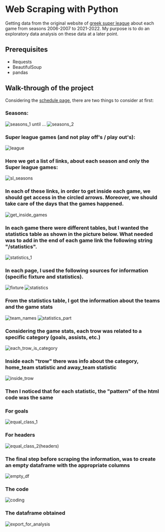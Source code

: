 # Web Scraping with Python
Getting data from the original website of [greek super league](https://www.slgr.gr/el/) about each game from seasons 2006-2007 to 2021-2022. My purpose is to do an exploratory data analysis on these data at a later point.

## Prerequisites
* Requests
* BeautifulSoup
* pandas 

## Walk-through of the project

Considering the [schedule page](https://www.slgr.gr/el/schedule/), there are two things to consider at first:

### Seasons:
![seasons_1](https://user-images.githubusercontent.com/95297354/158027668-b06b760c-91b0-417a-af3b-e8ce699ddfb2.png) until ...  ![seasons_2](https://user-images.githubusercontent.com/95297354/158027727-900d3dc2-9028-424a-bba3-14f8c6c282f6.png)


### Super league games (and not play off's / play out's):
![league](https://user-images.githubusercontent.com/95297354/158027596-1d8a2796-f758-4180-9afa-1c11d75302b9.png)


### Here we get a list of links, about each season and only the Super league games:
![sl_seasons](https://user-images.githubusercontent.com/95297354/158027789-0109f633-4c33-4508-8d16-dd18019799b0.png)

### In each of these links, in order to get inside each game, we should get access in the circled arrows. Moreover, we should take care of the days that the games happened.
![get_inside_games](https://user-images.githubusercontent.com/95297354/158027989-3e473545-d4af-4fc3-89c2-1f825937fed1.png)

### In each game there were different tables, but I wanted the statistics table as shown in the picture below. What needed was to add in the end of each game link the following string "/statistics".
![statistics_1](https://user-images.githubusercontent.com/95297354/158028286-8ce885b4-e14d-4275-b194-008f53760f20.png)

### In each page, I used the following sources for information (specific fixture and statistics). 
![fixture](https://user-images.githubusercontent.com/95297354/158028368-ba9e1d65-c8e1-41ba-b506-c6f472857a38.png)  ![statistics](https://user-images.githubusercontent.com/95297354/158028383-1b355bf7-7dc8-499a-9152-63f2782716cb.png)

### From the statistics table, I got the information about the teams and the game stats
![team_names](https://user-images.githubusercontent.com/95297354/158028789-ea4ef2bb-b748-47d1-ae30-a59475fdc004.png) ![statistics_part](https://user-images.githubusercontent.com/95297354/158028796-63972fc6-5f58-4439-b67f-07c1100d3685.png)

### Considering the game stats, each trow was related to a specific category (goals, assists, etc.)
![each_trow_is_category](https://user-images.githubusercontent.com/95297354/158028869-4f5dbdee-d1f2-4d95-a439-ca20468f617b.png)

### Inside each "trow" there was info about the category, home_team statistic and away_team statistic
![inside_trow](https://user-images.githubusercontent.com/95297354/158028919-3dca99d2-36fc-400f-961c-11f721126145.png)

### Then I noticed that for each statistic, the "pattern" of the html code was the same 
### For goals
![equal_class_1](https://user-images.githubusercontent.com/95297354/158028961-edd2ebe9-5cba-4dc5-968e-38e0913ef975.png) 
### For headers
![equal_class_2(headers)](https://user-images.githubusercontent.com/95297354/158028973-2d1143fa-6d7e-4b01-9e5f-cbc71b0db0af.png)

### The final step before scraping the information, was to create an empty dataframe with the appropriate columns
![empty_df](https://user-images.githubusercontent.com/95297354/158029081-7f717af1-17a9-4499-ad1a-d3c5fd6fdba2.png)

### The code 
![coding](https://user-images.githubusercontent.com/95297354/158029108-ecbb2a0f-499f-4a16-ac56-8f9af2d5caff.png)

### The dataframe obtained
![export_for_analysis](https://user-images.githubusercontent.com/95297354/158029130-14369dac-b871-4573-ae1a-156c355a29d7.png)


